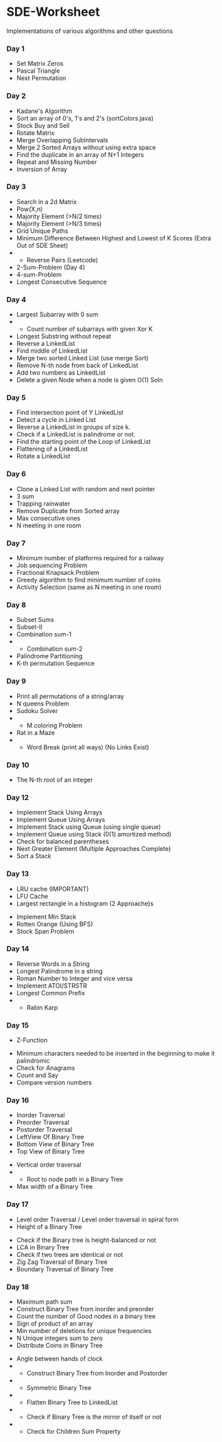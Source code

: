 # SDE-Worksheet
 Implementations of various algorithms and other questions

### Day 1
* Set Matrix Zeros
* Pascal Triangle
* Next Permutation

### Day 2
* Kadane's Algorithm
* Sort an array of 0's, 1's and 2's (sortColors.java)
* Stock Buy and Sell
* Rotate Matrix
* Merge Overlapping SubIntervals
* Merge 2 Sorted Arrays without using extra space
* Find the duplicate in an array of N+1 Integers
* Repeat and Missing Number
* Inversion of Array

### Day 3
* Search in a 2d Matrix
* Pow(X,n)
* Majority Element (>N/2 times)
* Majority Element (>N/3 times)
* Grid Unique Paths
* Minimum Difference Between Highest and Lowest of K Scores (Extra Out of SDE Sheet)
* * Reverse Pairs (Leetcode)
* 2-Sum-Problem {Day 4}
* 4-sum-Problem
* Longest Consecutive Sequence

### Day 4
* Largest Subarray with 0 sum
* * Count number of subarrays with given Xor K
* Longest Substring without repeat
* Reverse a LinkedList
* Find middle of LinkedList
* Merge two sorted Linked List (use merge Sort)
* Remove N-th node from back of LinkedList
* Add two numbers as LinkedList
* Delete a given Node when a node is given O(1) Soln

### Day 5
* Find intersection point of Y LinkedList
* Detect a cycle in Linked List
* Reverse a LinkedList in groups of size k.
* Check if a LinkedList is palindrome or not.
* Find the starting point of the Loop of LinkedList
* Flattening of a LinkedList
* Rotate a LinkedList

### Day 6
* Clone a Linked List with random and next pointer
* 3 sum
* Trapping rainwater
* Remove Duplicate from Sorted array
* Max consecutive ones
* N meeting in one room

### Day 7
* Minimum number of platforms required for a railway
* Job sequencing Problem
* Fractional Knapsack Problem
* Greedy algorithm to find minimum number of coins
* Activity Selection (same as N meeting in one room)

### Day 8
* Subset Sums
* Subset-II
* Combination sum-1
* * Combination sum-2
* Palindrome Partitioning
* K-th permutation Sequence

### Day 9
* Print all permutations of a string/array
* N queens Problem
* Sudoku Solver
* * M coloring Problem
* Rat in a Maze
* * Word Break (print all ways) (No Links Exist)

### Day 10
* The N-th root of an integer
<!-- * * Matrix Median
* * Find the element that appears once in a sorted array, and the rest element appears twice (Binary search)
* * Search element in a sorted and rotated array/ find pivot where it is rotated
* * Median of 2 sorted arrays
* * K-th element of two sorted arrays
* * Allocate Minimum Number of Pages
* * Aggressive Cows -->

### Day 12
* Implement Stack Using Arrays
* Implement Queue Using Arrays
* Implement Stack using Queue (using single queue)
* Implement Queue using Stack (0(1) amortized method)
* Check for balanced parentheses
* Next Greater Element (Multiple Approaches Complete)
* Sort a Stack

### Day 13
<!-- * * Next Smaller Element -->
* LRU cache (IMPORTANT)
* LFU Cache
* Largest rectangle in a histogram (2 Approache)s
<!-- * * Sliding Window maximum -->
* Implement Min Stack
* Rotten Orange (Using BFS)
* Stock Span Problem
<!-- * * Find the maximum of minimums of every window size
* * The Celebrity Problem -->

### Day 14
* Reverse Words in a String
* Longest Palindrome in a string
* Roman Number to Integer and vice versa
* Implement ATOI/STRSTR
* Longest Common Prefix
* * Rabin Karp

### Day 15
* Z-Function
<!-- * * KMP algo / LPS(pi) array -->
* Minimum characters needed to be inserted in the beginning to make it palindromic
* Check for Anagrams
* Count and Say
* Compare version numbers

### Day 16
* Inorder Traversal
* Preorder Traversal
* Postorder Traversal
* LeftView Of Binary Tree
* Bottom View of Binary Tree
* Top View of Binary Tree
<!-- * * Preorder inorder postorder in a single traversal -->
* Vertical order traversal
* * Root to node path in a Binary Tree
* Max width of a Binary Tree

### Day 17
* Level order Traversal / Level order traversal in spiral form
* Height of a Binary Tree
<!-- * * Diameter of Binary Tree -->
* Check if the Binary tree is height-balanced or not
* LCA in Binary Tree
* Check if two trees are identical or not
* Zig Zag Traversal of Binary Tree
* Boundary Traversal of Binary Tree

### Day 18
* Maximum path sum
* Construct Binary Tree from inorder and preorder
* Count the number of Good nodes in a binary tree <Extra>
* Sign of product of an array <Extra>
* Min number of deletions for unique frequencies <Extra>
* N Unique integers sum to zero <Extra>
* Distribute Coins in Binary Tree <Extra>
<!-- * String Compression 2 //67/136 TestCases Extra> <Extra> REDO https://leetcode.com/problems/string-compression-ii/submissions/ -->
* Angle between hands of clock <Extra>
* * Construct Binary Tree from Inorder and Postorder
* * Symmetric Binary Tree
* * Flatten Binary Tree to LinkedList
* * Check if Binary Tree is the mirror of itself or not
* * Check for Children Sum Property

